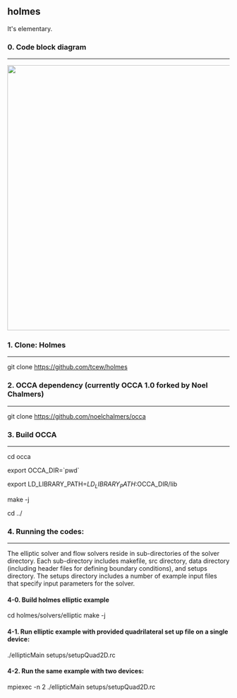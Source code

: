 ## holmes
It's elementary.

### 0. Code block diagram 
---
<img src="http://www.math.vt.edu/people/tcew/libParanumalDiagramLocal-crop-V2.png" width="600" >

### 1. Clone: Holmes
---
git clone https://github.com/tcew/holmes

### 2. OCCA dependency (currently OCCA 1.0 forked by Noel Chalmers) 
---
git clone https://github.com/noelchalmers/occa

### 3. Build OCCA 
---
cd occa

export OCCA_DIR=\`pwd\`

export LD_LIBRARY_PATH=$LD_LIBRARY_PATH:$OCCA_DIR/lib

make -j

cd ../

### 4. Running the codes: 
---

The elliptic solver and flow solvers reside in sub-directories of the solver directory. Each sub-directory includes makefile, src directory, data directory (including header files for defining boundary conditions), and setups directory. The setups directory includes a number of example input files that specify input parameters for the solver.

#### 4-0. Build holmes elliptic example
cd holmes/solvers/elliptic
make -j

#### 4-1. Run elliptic example with provided quadrilateral set up file on a single device:
./ellipticMain setups/setupQuad2D.rc

#### 4-2. Run the same example with two devices:
mpiexec -n 2 ./ellipticMain setups/setupQuad2D.rc
